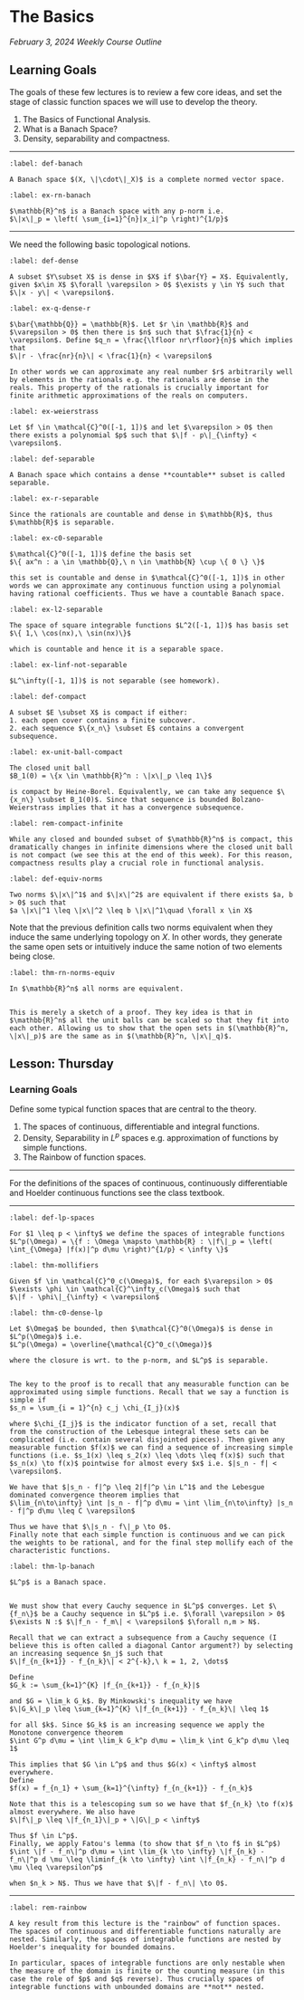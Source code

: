 # The Basics
*February 3, 2024*
*Weekly Course Outline*

## Learning Goals

The goals of these few lectures is to review a few core ideas, and set the stage of classic function spaces we will use to develop the theory.

1. The Basics of Functional Analysis.
2. What is a Banach Space?
3. Density, separability and compactness.

---

````{prf:definition} Banach Space
:label: def-banach

A Banach space $(X, \|\cdot\|_X)$ is a complete normed vector space.
````

```{prf:example} Basic Banach Space
:label: ex-rn-banach

$\mathbb{R}^n$ is a Banach space with any p-norm i.e.
$\|x\|_p = \left( \sum_{i=1}^{n}|x_i|^p \right)^{1/p}$
```

---

We need the following basic topological notions.

```{prf:definition} Dense Subset
:label: def-dense

A subset $Y\subset X$ is dense in $X$ if $\bar{Y} = X$. Equivalently, given $x\in X$ $\forall \varepsilon > 0$ $\exists y \in Y$ such that $\|x - y\| < \varepsilon$.
```

```{prf:example} Rationals in Reals
:label: ex-q-dense-r

$\bar{\mathbb{Q}} = \mathbb{R}$. Let $r \in \mathbb{R}$ and $\varepsilon > 0$ then there is $n$ such that $\frac{1}{n} < \varepsilon$. Define $q_n = \frac{\lfloor nr\rfloor}{n}$ which implies that
$\|r - \frac{nr}{n}\| < \frac{1}{n} < \varepsilon$

In other words we can approximate any real number $r$ arbitrarily well by elements in the rationals e.g. the rationals are dense in the reals. This property of the rationals is crucially important for finite arithmetic approximations of the reals on computers.
```

```{prf:example} Weierstrass Theorem
:label: ex-weierstrass

Let $f \in \mathcal{C}^0([-1, 1])$ and let $\varepsilon > 0$ then there exists a polynomial $p$ such that $\|f - p\|_{\infty} < \varepsilon$.
```

```{prf:definition} Separable Space
:label: def-separable

A Banach space which contains a dense **countable** subset is called separable.
```

```{prf:example} Separability of Real Numbers
:label: ex-r-separable

Since the rationals are countable and dense in $\mathbb{R}$, thus $\mathbb{R}$ is separable.
```

```{prf:example} Separability of Continuous Functions
:label: ex-c0-separable

$\mathcal{C}^0([-1, 1])$ define the basis set
$\{ ax^n : a \in \mathbb{Q},\ n \in \mathbb{N} \cup \{ 0 \} \}$

this set is countable and dense in $\mathcal{C}^0([-1, 1])$ in other words we can approximate any continuous function using a polynomial having rational coefficients. Thus we have a countable Banach space.
```

```{prf:example} Separability of Square Integrable Functions
:label: ex-l2-separable

The space of square integrable functions $L^2([-1, 1])$ has basis set
$\{ 1,\ \cos(nx),\ \sin(nx)\}$

which is countable and hence it is a separable space.
```

```{prf:example} Non-separability of L-infinity
:label: ex-linf-not-separable

$L^\infty([-1, 1])$ is not separable (see homework).
```

```{prf:definition} Compact Set
:label: def-compact

A subset $E \subset X$ is compact if either:
1. each open cover contains a finite subcover.
2. each sequence $\{x_n\} \subset E$ contains a convergent subsequence.
```

```{prf:example} Compactness of Unit Ball in R^n
:label: ex-unit-ball-compact

The closed unit ball
$B_1(0) = \{x \in \mathbb{R}^n : \|x\|_p \leq 1\}$

is compact by Heine-Borel. Equivalently, we can take any sequence $\{x_n\} \subset B_1(0)$. Since that sequence is bounded Bolzano-Weierstrass implies that it has a convergence subsequence.
```

```{prf:remark} Compactness in Infinite Dimensions
:label: rem-compact-infinite

While any closed and bounded subset of $\mathbb{R}^n$ is compact, this dramatically changes in infinite dimensions where the closed unit ball is not compact (we see this at the end of this week). For this reason, compactness results play a crucial role in functional analysis.
```

```{prf:definition} Equivalent Norms
:label: def-equiv-norms

Two norms $\|x\|^1$ and $\|x\|^2$ are equivalent if there exists $a, b > 0$ such that
$a \|x\|^1 \leq \|x\|^2 \leq b \|x\|^1\quad \forall x \in X$
```

Note that the previous definition calls two norms equivalent when they induce the same underlying topology on $X$. In other words, they generate the same open sets or intuitively induce the same notion of two elements being close.

```{prf:theorem} Equivalence of Norms in R^n
:label: thm-rn-norms-equiv

In $\mathbb{R}^n$ all norms are equivalent.
```

```{prf:proof}

This is merely a sketch of a proof. They key idea is that in $\mathbb{R}^n$ all the unit balls can be scaled so that they fit into each other. Allowing us to show that the open sets in $(\mathbb{R}^n, \|x\|_p)$ are the same as in $(\mathbb{R}^n, \|x\|_q)$.
```

## Lesson: Thursday

### Learning Goals

Define some typical function spaces that are central to the theory.

1. The spaces of continuous, differentiable and integral functions.
2. Density, Separability in $L^p$ spaces e.g. approximation of functions by simple functions.
3. The Rainbow of function spaces.

---

For the definitions of the spaces of continuous, continuously differentiable and Hoelder continuous functions see the class textbook.

---

```{prf:definition} L^p Spaces
:label: def-lp-spaces

For $1 \leq p < \infty$ we define the spaces of integrable functions
$L^p(\Omega) = \{f : \Omega \mapsto \mathbb{R} : \|f\|_p = \left( \int_{\Omega} |f(x)|^p d\mu \right)^{1/p} < \infty \}$
```

```{prf:theorem} Mollifiers Theorem
:label: thm-mollifiers

Given $f \in \mathcal{C}^0_c(\Omega)$, for each $\varepsilon > 0$ $\exists \phi \in \mathcal{C}^\infty_c(\Omega)$ such that
$\|f - \phi\|_{\infty} < \varepsilon$
```

```{prf:theorem} Density of C^0 in L^p
:label: thm-c0-dense-lp

Let $\Omega$ be bounded, then $\mathcal{C}^0(\Omega)$ is dense in $L^p(\Omega)$ i.e.
$L^p(\Omega) = \overline{\mathcal{C}^0_c(\Omega)}$

where the closure is wrt. to the p-norm, and $L^p$ is separable.
```

```{prf:proof}

The key to the proof is to recall that any measurable function can be approximated using simple functions. Recall that we say a function is simple if
$s_n = \sum_{i = 1}^{n} c_j \chi_{I_j}(x)$

where $\chi_{I_j}$ is the indicator function of a set, recall that from the construction of the Lebesque integral these sets can be complicated (i.e. contain several disjointed pieces). Then given any measurable function $f(x)$ we can find a sequence of increasing simple functions (i.e. $s_1(x) \leq s_2(x) \leq \dots \leq f(x)$) such that $s_n(x) \to f(x)$ pointwise for almost every $x$ i.e. $|s_n - f| < \varepsilon$.

We have that $|s_n - f|^p \leq 2|f|^p \in L^1$ and the Lebesgue dominated convergence theorem implies that
$\lim_{n\to\infty} \int |s_n - f|^p d\mu = \int \lim_{n\to\infty} |s_n - f|^p d\mu \leq C \varepsilon$

Thus we have that $\|s_n - f\|_p \to 0$.
Finally note that each simple function is continuous and we can pick the weights to be rational, and for the final step mollify each of the characteristic functions.
```

```{prf:theorem} L^p is a Banach Space
:label: thm-lp-banach

$L^p$ is a Banach space.
```

```{prf:proof}

We must show that every Cauchy sequence in $L^p$ converges. Let $\{f_n\}$ be a Cauchy sequence in $L^p$ i.e. $\forall \varepsilon > 0$ $\exists N :$ $\|f_n - f_m\| < \varepsilon$ $\forall n,m > N$.

Recall that we can extract a subsequence from a Cauchy sequence (I believe this is often called a diagonal Cantor argument?) by selecting an increasing sequence $n_j$ such that
$\|f_{n_{k+1}} - f_{n_k}\| < 2^{-k},\ k = 1, 2, \dots$

Define
$G_k := \sum_{k=1}^{K} |f_{n_{k+1}} - f_{n_k}|$

and $G = \lim_k G_k$. By Minkowski's inequality we have
$\|G_k\|_p \leq \sum_{k=1}^{K} \|f_{n_{k+1}} - f_{n_k}\| \leq 1$

for all $k$. Since $G_k$ is an increasing sequence we apply the Monotone convergence theorem
$\int G^p d\mu = \int \lim_k G_k^p d\mu = \lim_k \int G_k^p d\mu \leq 1$

This implies that $G \in L^p$ and thus $G(x) < \infty$ almost everywhere.
Define
$f(x) = f_{n_1} + \sum_{k=1}^{\infty} f_{n_{k+1}} - f_{n_k}$

Note that this is a telescoping sum so we have that $f_{n_k} \to f(x)$ almost everywhere. We also have
$\|f\|_p \leq \|f_{n_1}\|_p + \|G\|_p < \infty$

Thus $f \in L^p$.
Finally, we apply Fatou's lemma (to show that $f_n \to f$ in $L^p$)
$\int \|f - f_n\|^p d\mu = \int \lim_{k \to \infty} \|f_{n_k} - f_n\|^p d \mu \leq \liminf_{k \to \infty} \int \|f_{n_k} - f_n\|^p d \mu \leq \varepsilon^p$

when $n_k > N$. Thus we have that $\|f - f_n\| \to 0$.
```

---

```{prf:remark} The Rainbow of Function Spaces
:label: rem-rainbow

A key result from this lecture is the "rainbow" of function spaces. The spaces of continuous and differentiable functions naturally are nested. Similarly, the spaces of integrable functions are nested by Hoelder's inequality for bounded domains.

In particular, spaces of integrable functions are only nestable when the measure of the domain is finite or the counting measure (in this case the role of $p$ and $q$ reverse). Thus crucially spaces of integrable functions with unbounded domains are **not** nested.
```

